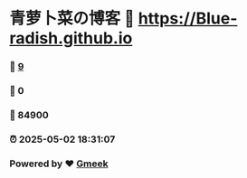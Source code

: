 # 青萝卜菜の博客 :link: https://Blue-radish.github.io 
### :page_facing_up: [9](https://Blue-radish.github.io/tag.html) 
### :speech_balloon: 0 
### :hibiscus: 84900 
### :alarm_clock: 2025-05-02 18:31:07 
### Powered by :heart: [Gmeek](https://github.com/Meekdai/Gmeek)
